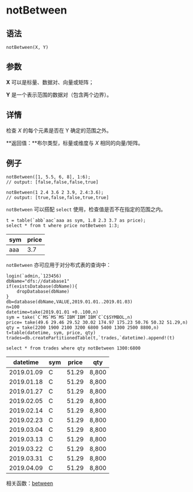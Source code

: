 # notBetween

## 语法

`notBetween(X, Y)`

## 参数

**X** 可以是标量、数据对、向量或矩阵；

**Y** 是一个表示范围的数据对（包含两个边界）。

## 详情

检查 *X* 的每个元素是否在 Y 确定的范围之外。

**返回值：**布尔类型，标量或维度与 *X* 相同的向量/矩阵。

## 例子

```
notBetween([1, 5.5, 6, 8], 1:6);
// output: [false,false,false,true]

notBetween(1 2.4 3.6 2 3.9, 2.4:3.6);
// output: [true,false,false,true,true]
```

`notBetween` 可以搭配 `select` 使用，检查值是否不在指定的范围之内。

```
t = table(`abb`aac`aaa as sym, 1.8 2.3 3.7 as price);
select * from t where price notBetween 1:3;
```

| sym | price |
| --- | --- |
| aaa | 3.7 |

`notBetween` 亦可应用于对分布式表的查询中：

```
login(`admin,`123456)
dbName="dfs://database1"
if(existsDatabase(dbName)){
	dropDatabase(dbName)
}
db=database(dbName,VALUE,2019.01.01..2019.01.03)
n=100
datetime=take(2019.01.01 +0..100,n)
sym = take(`C`MS`MS`MS`IBM`IBM`IBM`C`C$SYMBOL,n)
price= take(49.6 29.46 29.52 30.02 174.97 175.23 50.76 50.32 51.29,n)
qty = take(2200 1900 2100 3200 6800 5400 1300 2500 8800,n)
t=table(datetime, sym, price, qty)
trades=db.createPartitionedTable(t,`trades,`datetime).append!(t)

select * from trades where qty notBetween 1300:6800
```

| datetime | sym | price | qty |
| --- | --- | --- | --- |
| 2019.01.09 | C | 51.29 | 8,800 |
| 2019.01.18 | C | 51.29 | 8,800 |
| 2019.01.27 | C | 51.29 | 8,800 |
| 2019.02.05 | C | 51.29 | 8,800 |
| 2019.02.14 | C | 51.29 | 8,800 |
| 2019.02.23 | C | 51.29 | 8,800 |
| 2019.03.04 | C | 51.29 | 8,800 |
| 2019.03.13 | C | 51.29 | 8,800 |
| 2019.03.22 | C | 51.29 | 8,800 |
| 2019.03.31 | C | 51.29 | 8,800 |
| 2019.04.09 | C | 51.29 | 8,800 |

相关函数：[between](../b/between.html)

